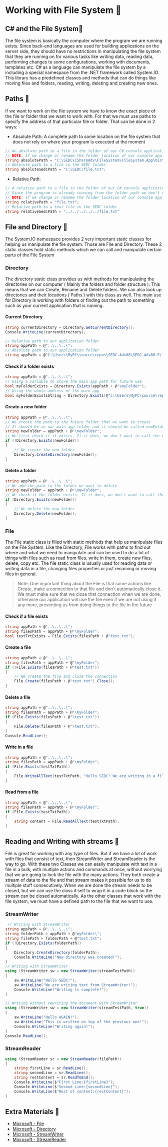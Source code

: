 # Working with File System 🥡
## C# and the File System🔹
The file system is basically the computer where the program we are running exists. Since back-end languages are used for building applications on the server side, they should have no restrictions in manipulating the file system that they are running on for various tasks like writing data, reading data, performing changes to some configurations, working with documents, templates etc. C# as a language can manipulate the file system by a including a special namespace from the .NET framework called System.IO. This library has a predefined classes and methods that can do things like moving files and folders, reading, writing, deleting and creating new ones. 
## Paths 🔹
If we want to work on the file system we have to know the exact place of the file or folder that we want to work with. For that we must use paths to specify the address of that particular file or folder. That can be done in 2 ways: 
* Absolute Path: A complete path to some location on the file system that does not rely on where your program is executed at the moment
```csharp
// An absolute path to a file in the folder of our C# console application
// NOTE: If we change or rename the folder location of our console application, this path will not work
string absolutePath = "C:\SEDC\CSharpAdv\FileSystem\FileSystem.App\bin\Debug\netcoreapp2.1\file.txt";
// Absolute path to a file in the SEDC folder
string absoluteSedcPath = "C:\SEDC\file.txt";
```
* Relative Path: 
```csharp
// A relative path to a file in the folder of our C# console application
// Since the program is already running from the folder path we don't need to write it with a relative path
// NOTE: If we change or rename the folder location of our console application, this path will still work
string relativePath = "file.txt";
// Relative path to a text file in the SEDC folder
string relativeSedcPath = "../../../../../file.txt"
```
## File and Directory 🔹
The System.IO namespace provides 2 very important static classes for helping us manipulate the file system. Those are File and Directory. These 2 static classes hold static methods which we can call and manipulate certain parts of the File System
### Directory
The directory static class provides us with methods for manipulating the directories on our computer ( Mainly the folders and folder structure ). This means that we can Create, Rename and Delete folders. We can also look up directories and their locations ( Paths ) with this class as well. The main use for Directory is working with folders or finding out the path to something such as your current application that is running. 
#### Current Directory
```csharp
string currentDirectory = Directory.GetCurrentDirectory();
Console.WriteLine(currentDirectory);

// Relative path to our application folder
string appPath = @"..\..\..\";
// Absolute path to our application folder
string appPath = @"C:\Users\MyPC\source\repos\SEDC.Adv08\SEDC.Adv08.FileSystem";
```
#### Check if a folder exists
```csharp
string appPath = @"..\..\..\";
// Using a variable to store the main app path for future use
bool myFolderExists = Directory.Exists(appPath + @"\myFolder");
// Using the whole address of the main app
bool myFolderExistsString = Directory.Exists(@"C:\Users\MyPC\source\repos\SEDC.Adv08\SEDC.Adv08.FileSystem\myFolder");
```
#### Create a new folder
```csharp
string appPath = @"..\..\..\";
// We create the path to the future folder that we want to create
// It should be in our main app folder and it should be called newFolder
string newFolder = appPath + @"\newFolder";
// We first check if it exists. If it does, we don't want to call the CreateDirectory method
if (!Directory.Exists(newFolder))
{
	// We create the new folder
    Directory.CreateDirectory(newFolder);
}
```
#### Delete a folder
```csharp
string appPath = @"..\..\..\";
// We add the path to the folder we want to delete
string newFolder = appPath + @"\newFolder";
// We check if the folder exists. If it does, we don't want to call the Delete method
if (Directory.Exists(newFolder))
{
	// We delete the new folder
    Directory.Delete(newFolder);
}
```
### File
The File static class is filled with static methods that help us manipulate files on the File System. Like the Directory, File works with paths to find out where and what we need to manipulate and can be used to do a lot of things with files such as read from files, write in them, create new files, delete, copy etc. The file static class is usually used for reading data or writing data in a file, changing files properties or just renaming or moving files in general. 
> Note: One important thing about the File is that some actions like Create, make a connection to that file and don't automatically close it. We must make sure that we close that connection when we are done, otherwise our application will use the file even if we are not using it any more, preventing us from doing things to the file in the future
#### Check if a file exists
```csharp
string appPath = @"..\..\..\";
string filesPath = appPath + @"\myFolder";
bool testTxtExists = File.Exists(filesPath + @"test.txt");
```
#### Create a file
```csharp
string appPath = @"..\..\..\";
string filesPath = appPath + @"\myFolder";
if (!File.Exists(filesPath + @"test.txt"))
{
	// We create the file and close the connection
    File.Create(filesPath + @"test.txt").Close();
}
```
#### Delete a file
```csharp
string appPath = @"..\..\..\";
string filesPath = appPath + @"\myFolder";
if (File.Exists(filesPath + @"\test.txt"))
{
	File.Delete(filesPath + @"\test.txt");
}
Console.ReadLine();
```
#### Write in a file
```csharp
string appPath = @"..\..\..\";
string filesPath = appPath + @"\myFolder";
if (File.Exists(testTxtPath))
{
    File.WriteAllText(testTxtPath, "Hello SEDC! We are writing in a file");
}
```
#### Read from a file
```csharp
string appPath = @"..\..\..\";
string filesPath = appPath + @"\myFolder";
if (File.Exists(testTxtPath))
{
    string content = File.ReadAllText(testTxtPath);
}
```
## Reading and Writing with streams 🔹
File is great for working with any type of files. But if we have a lot of work with files that consist of text, then StreamWriter and StreamReader is the way to go. With these two Classes we can easily manipulate with text in a file in a bulk, with multiple actions and commands at once, without worrying that we are going to lock the file with the many actions. They both create a stream of data to the file and that stream makes it possible for us to do multiple stuff consecutively. When we are done the stream needs to be closed, but we can use the class it self to wrap it in a code block so the stream can be closed automatically. As the other classes that work with the file system, we must have a defined path to the file that we want to use. 
### StreamWriter
```csharp
 // Writing with StreamWriter
string appPath = @"..\..\..\";
string folderPath = appPath + @"myFolder\";
string filePath = folderPath + @"test.txt";
if (!Directory.Exists(folderPath))
{
    Directory.CreateDirectory(folderPath);
    Console.WriteLine("New directory was created!");
}
// Writing with StreamWriter
using (StreamWriter sw = new StreamWriter(streamTestPath))
{
    sw.WriteLine("Hello SEDC!");
    sw.WriteLine("We are writing text from StreamWriter!");
    Console.WriteLine("Writing is complete!");
}

// Writing without rewriting the document with StreamWriter
using (StreamWriter sw = new StreamWriter(streamTestPath, true))
{
    sw.WriteLine("Hello AGAIN!");
    sw.WriteLine("This is written on top of the previous one!");
    Console.WriteLine("Writing again!");
}
Console.ReadLine();
```
### StreamReader
```csharp
using (StreamReader sr = new StreamReader(filePath))
{
    string firstLine = sr.ReadLine();
    string secondLine = sr.ReadLine();
    string restContent = sr.ReadToEnd();
    Console.WriteLine($"First Line:{firstLine}");
    Console.WriteLine($"Second Line:{secondLine}");
    Console.WriteLine($"Rest of content:{restContent}");
}
```
## Extra Materials 📘
* [Microsoft - File](https://docs.microsoft.com/en-us/dotnet/api/system.io.file?view=netcore-3.1)
* [Microsoft - Directory](https://docs.microsoft.com/en-us/dotnet/api/system.io.directory?view=netcore-3.1)
* [Microsoft - StreamWriter](https://docs.microsoft.com/en-us/dotnet/api/system.io.streamwriter?view=netcore-3.1)
* [Microsoft - StreamReader](https://docs.microsoft.com/en-us/dotnet/api/system.io.streamreader?view=netcore-3.1)

